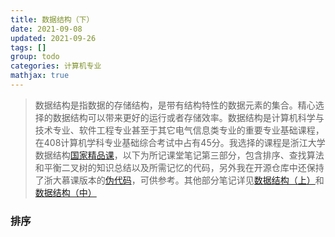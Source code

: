 ```yaml
---
title: 数据结构（下）
date: 2021-09-08
updated: 2021-09-26
tags: []
group: todo
categories: 计算机专业
mathjax: true
---
```


> 数据结构是指数据的存储结构，是带有结构特性的数据元素的集合。精心选择的数据结构可以带来更好的运行或者存储效率。数据结构是计算机科学与技术专业、软件工程专业甚至于其它电气信息类专业的重要专业基础课程，在408计算机学科专业基础综合考试中占有45分。我选择的课程是浙江大学数据结构[国家精品课](https://www.icourse163.org/course/ZJU-93001)，以下为所记课堂笔记第三部分，包含排序、查找算法和平衡二叉树的知识总结以及所需记忆的代码，另外我在开源仓库中还保持了浙大慕课版本的[伪代码](https://github.com/Bezhuang/LearnCS/tree/main/%E5%90%8D%E6%A0%A1%E5%85%AC%E5%BC%80%E8%AF%BE/%E6%B5%99%E5%A4%A7%E6%95%B0%E6%8D%AE%E7%BB%93%E6%9E%84)，可供参考。其他部分笔记详见[数据结构（上）](/数据结构-上)和[数据结构（中）](/数据结构-中)

<!--more-->

### 排序

#### 
